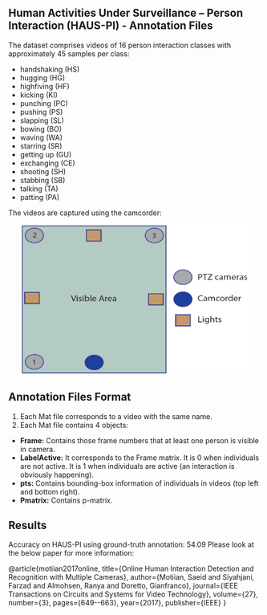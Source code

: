 ## Human Activities Under Surveillance – Person Interaction (HAUS-PI) - Annotation Files

The dataset comprises videos of 16 person interaction classes with approximately 45 samples per class: 

* handshaking (HS)
* hugging (HG)
* highfiving (HF)
* kicking (KI)
* punching (PC)
* pushing (PS)
* slapping (SL)
* bowing (BO)
* waving (WA)
* starring (SR)
* getting up (GU)
* exchanging (CE)
* shooting (SH)
* stabbing (SB)
* talking (TA)
* patting (PA)

The videos are captured using the camcorder:
<p align="center">
  <img width="460" height="300" src="https://github.com/samotiian/HAUS/blob/master/images/Site.png">
</p>

 ## Annotation Files Format
1. Each Mat file corresponds to a video with the same name.
2. Each Mat file contains 4 objects:
* <b>Frame:</b> Contains those frame numbers that at least one person is visible in camera.
* <b>LabelActive:</b> It corresponds to the Frame matrix. It is 0 when individuals are not active. It is 1 when individuals are active 
(an interaction is obviously happening).
* <b>pts:</b> Contains bounding-box information of individuals in videos (top left and bottom right). 
* <b>Pmatrix:</b> Contains p-matrix.

## Results

Accuracy on HAUS-PI using ground-truth annotation: 54.09
Please look at the below paper for more information:

@article{motiian2017online,
  title={Online Human Interaction Detection and Recognition with Multiple Cameras},
  author={Motiian, Saeid and Siyahjani, Farzad and Almohsen, Ranya and Doretto, Gianfranco},
  journal={IEEE Transactions on Circuits and Systems for Video Technology},
  volume={27},
  number={3},  pages={649--663},
  year={2017},  publisher={IEEE}
}

